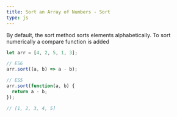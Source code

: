 ```yaml
---
title: Sort an Array of Numbers - Sort
type: js
---
```


By default, the sort method sorts elements alphabetically. To sort numerically a compare function is added

```javascript
let arr = [4, 2, 5, 1, 3];

// ES6
arr.sort((a, b) => a - b);

// ES5
arr.sort(function(a, b) {
  return a - b;
});

// [1, 2, 3, 4, 5]
```
